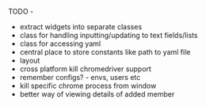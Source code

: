 TODO -

- extract widgets into separate classes
- class for handling inputting/updating to text fields/lists
- class for accessing yaml
- central place to store constants like path to yaml file
- layout
- cross platform kill chromedriver support
- remember configs? - envs, users etc
- kill specific chrome process from window
- better way of viewing details of added member

